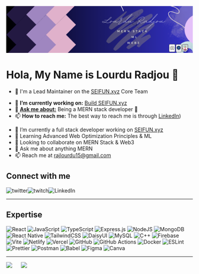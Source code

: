 <img src="./banner.png" styles />
<!-- Thanks to https://github.com/ahaywood , i used some of her readme code -->

# Hola, My Name is Lourdu Radjou 👋

* 🌲 I'm a Lead Maintainer on the [SEIFUN.xyz](https://seifun.xyz) Core Team
- 🔭 **I’m currently working on:** [Build SEIFUN.xyz](https://seifun.xyz)
- 💬 **[Ask me about:](https://github.com/ahaywood/luke/discussions)** Being a MERN stack developer 🦄
- 📫 **How to reach me:** The best way to reach me is through [LinkedIn](https://linkedin.com/in/lourduradjou))

<ul>
  <li>🔭 I’m currently a full stack developer working on <a href="https://seifun.xyz" target="_blank">SEIFUN.xyz</a></li>
  <li>🌱 Learning Advanced Web Optimization Principles & ML</li>
  <li>👯 Looking to collaborate on MERN Stack & Web3</li>
  <li>💬 Ask me about anything MERN</li>
  <li>📫 Reach me at <a href="mailto:rajlourdu15@gmail.com">rajlourdu15@gmail.com</a></li>
</ul>

## Connect with me
[<img align="left" alt="twitter" src="https://img.shields.io/badge/email-%231DA1F2.svg?&style=for-the-badge&logo=twitter&logoColor=white" />](mailto:rajlourdu15@gmail.com)
[<img align="left" alt="twitch" src="https://img.shields.io/badge/medium-%231DA1F2.svg?&style=for-the-badge&logo=twitch&logoColor=white&color=aa6fff" />](https://medium.com/@@rajlourdu15)
[<img align="left" alt="LinkedIn" src="https://img.shields.io/badge/linkedin-%231DA1F2.svg?&style=for-the-badge&logo=linkedin&logoColor=white&color=0275b3" />](https://linkedin.com/in/lourduradjou)
<br>

---

## Expertise
![React](https://img.shields.io/badge/react-%2320232a.svg?style=for-the-badge&logo=react&logoColor=%2361DAFB)
![JavaScript](https://img.shields.io/badge/javascript-%23323330.svg?style=for-the-badge&logo=javascript&logoColor=%23F7DF1E)
![TypeScript](https://img.shields.io/badge/typescript-%23007ACC.svg?style=for-the-badge&logo=typescript&logoColor=white)
![Express.js](https://img.shields.io/badge/express.js-%23404d59.svg?style=for-the-badge&logo=express&logoColor=%2361DAFB)
![NodeJS](https://img.shields.io/badge/node.js-6DA55F?style=for-the-badge&logo=node.js&logoColor=white)
![MongoDB](https://img.shields.io/badge/MongoDB-%234ea94b.svg?style=for-the-badge&logo=mongodb&logoColor=white)
![React Native](https://img.shields.io/badge/react_native-%2320232a.svg?style=for-the-badge&logo=react&logoColor=%2361DAFB)
![TailwindCSS](https://img.shields.io/badge/tailwindcss-%2338B2AC.svg?style=for-the-badge&logo=tailwind-css&logoColor=white)
![DaisyUI](https://img.shields.io/badge/daisyui-5A0EF8?style=for-the-badge&logo=daisyui&logoColor=white)
![MySQL](https://img.shields.io/badge/mysql-4479A1.svg?style=for-the-badge&logo=mysql&logoColor=white)
![C++](https://img.shields.io/badge/c++-%2300599C.svg?style=for-the-badge&logo=c%2B%2B&logoColor=white)
![Firebase](https://img.shields.io/badge/firebase-a08021?style=for-the-badge&logo=firebase&logoColor=ffcd34)
![Vite](https://img.shields.io/badge/vite-%23646CFF.svg?style=for-the-badge&logo=vite&logoColor=white)
![Netlify](https://img.shields.io/badge/netlify-%23000000.svg?style=for-the-badge&logo=netlify&logoColor=#00C7B7)
![Vercel](https://img.shields.io/badge/vercel-%23000000.svg?style=for-the-badge&logo=vercel&logoColor=white)
![GitHub](https://img.shields.io/badge/github-%23121011.svg?style=for-the-badge&logo=github&logoColor=white)
![GitHub Actions](https://img.shields.io/badge/github%20actions-%232671E5.svg?style=for-the-badge&logo=githubactions&logoColor=white)
![Docker](https://img.shields.io/badge/docker-%230db7ed.svg?style=for-the-badge&logo=docker&logoColor=white)
![ESLint](https://img.shields.io/badge/ESLint-4B3263?style=for-the-badge&logo=eslint&logoColor=white)
![Prettier](https://img.shields.io/badge/prettier-%23F7B93E.svg?style=for-the-badge&logo=prettier&logoColor=black)
![Postman](https://img.shields.io/badge/Postman-FF6C37?style=for-the-badge&logo=postman&logoColor=white)
![Babel](https://img.shields.io/badge/Babel-F9DC3e?style=for-the-badge&logo=babel&logoColor=black)
![Figma](https://img.shields.io/badge/figma-%23F24E1E.svg?style=for-the-badge&logo=figma&logoColor=white)
![Canva](https://img.shields.io/badge/Canva-%2300C4CC.svg?style=for-the-badge&logo=Canva&logoColor=white)

---
<div align="left">
  <img src="https://github-readme-stats.vercel.app/api?username=lourduradjou&theme=date_night&hide_border=false&include_all_commits=true&count_private=true" height="200" style="margin-right: 20px;" />
  <img src="https://github-readme-stats.vercel.app/api/top-langs/?username=lourduradjou&theme=date_night&hide_border=false&include_all_commits=true&count_private=true&layout=compact" height="200"/>
</div>


<!-- Proudly created with GPRM ( https://gprm.itsvg.in ) -->
